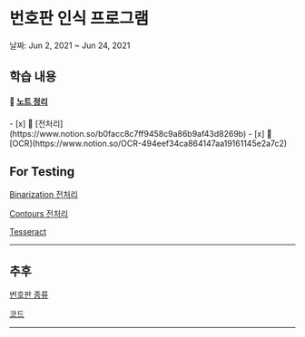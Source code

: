 # 번호판 인식 프로그램

날짜: Jun 2, 2021 ~ Jun 24, 2021

## 학습 내용


#### 📝 [노트 정리](https://www.notion.so/cf634d3c6991402b9d7e7b02c88f801b)
<p>
 - [x] 📝 [전처리](https://www.notion.so/b0facc8c7ff9458c9a86b9af43d8269b)
 - [x] 📝 [OCR](https://www.notion.so/OCR-494eef34ca864147aa19161145e2a7c2)
</p>
</details>



## For Testing

[Binarization 전처리](https://www.notion.so/Binarization-fe7ed05f126b4f8189337289109c8818)

[Contours 전처리](https://www.notion.so/Contours-bfcc4e25cd9648b38d255b42b9c995c9)

[Tesseract](https://www.notion.so/Tesseract-683e9bba585047c79c65840d744686fe)

---

## 추후

[번호판 종류](https://www.notion.so/6ecad3ed08d548c599df42c29a908c98)

[코드](https://www.notion.so/aa41474e242446c29ea71f87830dcf76)

---
